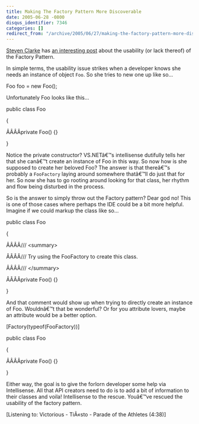 ```yaml
---
title: Making The Factory Pattern More Discoverable
date: 2005-06-28 -0800
disqus_identifier: 7346
categories: []
redirect_from: "/archive/2005/06/27/making-the-factory-pattern-more-discoverable.aspx/"
---
```


[Steven Clarke](http://blogs.msdn.com/stevencl/) has [an interesting
post](http://blogs.msdn.com/stevencl/archive/2005/06/21/431230.aspx)
about the usability (or lack thereof) of the Factory Pattern.

In simple terms, the usability issue strikes when a developer knows she
needs an instance of object `Foo`. So she tries to new one up like so...

Foo foo = new Foo();

Unfortunately Foo looks like this...

public class Foo

{

ÂÂÂÂprivate Foo() {}

}

Notice the private constructor? VS.NETâ€™s intellisense dutifully tells
her that she canâ€™t create an instance of Foo in this way. So now how
is she supposed to create her beloved Foo? The answer is that thereâ€™s
probably a `FooFactory` laying around somewhere thatâ€™ll do just that
for her. So now she has to go rooting around looking for that class, her
rhythm and flow being disturbed in the process.

So is the answer to simply throw out the Factory pattern? Dear god no!
This is one of those cases where perhaps the IDE could be a bit more
helpful. Imagine if we could markup the class like so...

public class Foo

{

ÂÂÂÂ/// \<summary\>

ÂÂÂÂ/// Try using the FooFactory to create this class.

ÂÂÂÂ/// \</summary\>

ÂÂÂÂprivate Foo() {}

}

And that comment would show up when trying to directly create an
instance of Foo. Wouldnâ€™t that be wonderful? Or for you attribute
lovers, maybe an attribute would be a better option.

[Factory(typeof(FooFactory))]

public class Foo

{

ÂÂÂÂprivate Foo() {}

}

Either way, the goal is to give the forlorn developer some help via
Intellisense. All that API creators need to do is to add a bit of
information to their classes and voila! Intellisense to the rescue.
Youâ€™ve rescued the usability of the factory pattern.

[Listening to: Victorious - TiÃ«sto - Parade of the Athletes (4:38)]

